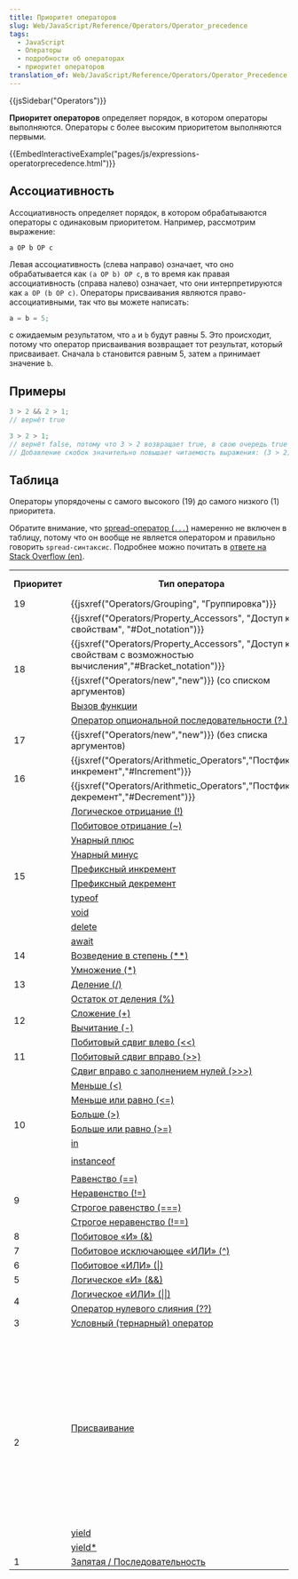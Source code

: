 ```yaml
---
title: Приоритет операторов
slug: Web/JavaScript/Reference/Operators/Operator_precedence
tags:
  - JavaScript
  - Операторы
  - подробности об операторах
  - приоритет операторов
translation_of: Web/JavaScript/Reference/Operators/Operator_Precedence
---
```


{{jsSidebar("Operators")}}

**Приоритет операторов** определяет порядок, в котором операторы выполняются. Операторы с более высоким приоритетом выполняются первыми.

{{EmbedInteractiveExample("pages/js/expressions-operatorprecedence.html")}}

## Ассоциативность

Ассоциативность определяет порядок, в котором обрабатываются операторы с одинаковым приоритетом. Например, рассмотрим выражение:

```
a OP b OP c
```

Левая ассоциативность (слева направо) означает, что оно обрабатывается как `(a OP b) OP c`, в то время как правая ассоциативность (справа налево) означает, что они интерпретируются как `a OP (b OP c)`. Операторы присваивания являются право-ассоциативными, так что вы можете написать:

```js
a = b = 5;
```

с ожидаемым результатом, что `a` и `b` будут равны 5. Это происходит, потому что оператор присваивания возвращает тот результат, который присваивает. Сначала `b` становится равным 5, затем `a` принимает значение `b`.

## Примеры

```js
3 > 2 && 2 > 1;
// вернёт true

3 > 2 > 1;
// вернёт false, потому что 3 > 2 возвращает true, в свою очередь true > 1 вернёт false
// Добавление скобок значительно повышает читаемость выражения: (3 > 2) > 1
```

## Таблица

Операторы упорядочены с самого высокого (19) до самого низкого (1) приоритета.

Обратите внимание, что [spread-оператор (`...`)](/ru/docs/Web/JavaScript/Reference/Operators/Spread_syntax) намеренно не включен в таблицу, потому что он вообще не является оператором и правильно говорить `spread-синтаксис`. Подробнее можно почитать в [ответе на Stack Overflow (en)](https://stackoverflow.com/a/44934830/15378287).

<table class="fullwidth-table">
  <tbody>
    <tr>
      <th>Приоритет</th>
      <th>Тип оператора</th>
      <th>Ассоциативность</th>
      <th>Конкретные операторы</th>
    </tr>
    <tr>
      <td>19</td>
      <td>
        {{jsxref("Operators/Grouping", "Группировка")}}
      </td>
      <td>не определено</td>
      <td><code>( … )</code></td>
    </tr>
    <tr>
      <td rowspan="5">18</td>
      <td>
        {{jsxref("Operators/Property_Accessors", "Доступ к свойствам", "#Dot_notation")}}
      </td>
      <td rowspan="2">слева направо</td>
      <td><code>… . …</code></td>
    </tr>
    <tr>
      <td>
        {{jsxref("Operators/Property_Accessors", "Доступ к свойствам с возможностью вычисления","#Bracket_notation")}}
      </td>
      <td><code>… [ … ]</code></td>
    </tr>
    <tr>
      <td>
        {{jsxref("Operators/new","new")}} (со списком аргументов)
      </td>
      <td>не определено</td>
      <td><code>new … ( … )</code></td>
    </tr>
    <tr>
      <td>
        <a href="/ru/docs/Web/JavaScript/Guide/Functions">Вызов функции</a>
      </td>
      <td rowspan="2">слева направо</td>
      <td>
        <code>… ( <var>… </var>)</code>
      </td>
    </tr>
    <tr>
      <td>
        <a href="/ru/docs/Web/JavaScript/Reference/Operators/Optional_chaining"
          >Оператор опциональной последовательности (?.)</a
        >
      </td>
      <td><code>?.</code></td>
    </tr>
    <tr>
      <td>17</td>
      <td>
        {{jsxref("Operators/new","new")}} (без списка аргументов)
      </td>
      <td>справа налево</td>
      <td><code>new …</code></td>
    </tr>
    <tr>
      <td rowspan="2">16</td>
      <td>
        {{jsxref("Operators/Arithmetic_Operators","Постфиксный инкремент","#Increment")}}
      </td>
      <td rowspan="2">не определено</td>
      <td><code>… ++</code></td>
    </tr>
    <tr>
      <td>
        {{jsxref("Operators/Arithmetic_Operators","Постфиксный декремент","#Decrement")}}
      </td>
      <td><code>… --</code></td>
    </tr>
    <tr>
      <td rowspan="10">15</td>
      <td>
        <a
          href="/ru/docs/Web/JavaScript/Reference/Operators/Logical_Operators#Logical_NOT"
          >Логическое отрицание (!)</a
        >
      </td>
      <td rowspan="10">справа налево</td>
      <td><code>! …</code></td>
    </tr>
    <tr>
      <td>
        <a
          href="/ru/docs/Web/JavaScript/Reference/Operators/Bitwise_Operators#Bitwise_NOT"
          >Побитовое отрицание (~)</a
        >
      </td>
      <td><code>~ …</code></td>
    </tr>
    <tr>
      <td>
        <a
          href="/ru/docs/Web/JavaScript/Reference/Operators/Arithmetic_Operators#Unary_plus"
          >Унарный плюс</a
        >
      </td>
      <td><code>+ …</code></td>
    </tr>
    <tr>
      <td>
        <a
          href="/ru/docs/Web/JavaScript/Reference/Operators/Arithmetic_Operators#Unary_negation"
          >Унарный минус</a
        >
      </td>
      <td><code>- …</code></td>
    </tr>
    <tr>
      <td>
        <a
          href="/ru/docs/Web/JavaScript/Reference/Operators/Arithmetic_Operators#Increment"
          >Префиксный инкремент</a
        >
      </td>
      <td><code>++ …</code></td>
    </tr>
    <tr>
      <td>
        <a
          href="/ru/docs/Web/JavaScript/Reference/Operators/Arithmetic_Operators#Decrement"
          >Префиксный декремент</a
        >
      </td>
      <td><code>-- …</code></td>
    </tr>
    <tr>
      <td>
        <a href="/ru/docs/Web/JavaScript/Reference/Operators/typeof">typeof</a>
      </td>
      <td><code>typeof …</code></td>
    </tr>
    <tr>
      <td>
        <a href="/ru/docs/Web/JavaScript/Reference/Operators/void">void</a>
      </td>
      <td><code>void …</code></td>
    </tr>
    <tr>
      <td>
        <a href="/ru/docs/Web/JavaScript/Reference/Operators/delete">delete</a>
      </td>
      <td><code>delete …</code></td>
    </tr>
    <tr>
      <td>
        <a href="/ru/docs/Web/JavaScript/Reference/Operators/await">await</a>
      </td>
      <td><code>await …</code></td>
    </tr>
    <tr>
      <td>14</td>
      <td>
        <a
          href="/ru/docs/Web/JavaScript/Reference/Operators/Arithmetic_Operators#Exponentiation"
          >Возведение в степень (**)</a
        >
      </td>
      <td>справа налево</td>
      <td><code>… ** …</code></td>
    </tr>
    <tr>
      <td rowspan="3">13</td>
      <td>
        <a
          href="/ru/docs/Web/JavaScript/Reference/Operators/Arithmetic_Operators#Multiplication"
          >Умножение (*)</a
        >
      </td>
      <td rowspan="3">слева направо</td>
      <td><code>… * …</code></td>
    </tr>
    <tr>
      <td>
        <a
          href="/ru/docs/Web/JavaScript/Reference/Operators/Arithmetic_Operators#Division"
          >Деление (/)</a
        >
      </td>
      <td><code>… / …</code></td>
    </tr>
    <tr>
      <td>
        <a
          href="/ru/docs/Web/JavaScript/Reference/Operators/Arithmetic_Operators#Remainder"
          >Остаток от деления (%)</a
        >
      </td>
      <td><code>… % …</code></td>
    </tr>
    <tr>
      <td rowspan="2">12</td>
      <td>
        <a
          href="/ru/docs/Web/JavaScript/Reference/Operators/Arithmetic_Operators#Addition"
          >Сложение (+)</a
        >
      </td>
      <td rowspan="2">слева направо</td>
      <td><code>… + …</code></td>
    </tr>
    <tr>
      <td>
        <a
          href="/ru/docs/Web/JavaScript/Reference/Operators/Arithmetic_Operators#Subtraction"
          >Вычитание (-)</a
        >
      </td>
      <td><code>… - …</code></td>
    </tr>
    <tr>
      <td rowspan="3">11</td>
      <td>
        <a
          href="https://developer.mozilla.org/ru/docs/Web/JavaScript/Reference/Operators/Bitwise_Operators"
          >Побитовый сдвиг влево (&#x3C;&#x3C;)</a
        >
      </td>
      <td rowspan="3">слева направо</td>
      <td><code>… &#x3C;&#x3C; …</code></td>
    </tr>
    <tr>
      <td>
        <a href="/ru/docs/Web/JavaScript/Reference/Operators/Bitwise_Operators"
          >Побитовый сдвиг вправо (>>)</a
        >
      </td>
      <td><code>… >> …</code></td>
    </tr>
    <tr>
      <td>
        <a href="/ru/docs/Web/JavaScript/Reference/Operators/Bitwise_Operators"
          >Сдвиг вправо с заполнением нулей (>>>)</a
        >
      </td>
      <td><code>… >>> …</code></td>
    </tr>
    <tr>
      <td rowspan="6">10</td>
      <td>
        <a
          href="/ru/docs/Web/JavaScript/Reference/Operators/Comparison_Operators#Less_than_operator"
          >Меньше (&#x3C;)</a
        >
      </td>
      <td rowspan="6">слева направо</td>
      <td><code>… &#x3C; …</code></td>
    </tr>
    <tr>
      <td>
        <a
          href="/ru/docs/Web/JavaScript/Reference/Operators/Comparison_Operators#Less_than__or_equal_operator"
          >Меньше или равно (&#x3C;=)</a
        >
      </td>
      <td><code>… &#x3C;= …</code></td>
    </tr>
    <tr>
      <td>
        <a
          href="/ru/docs/Web/JavaScript/Reference/Operators/Comparison_Operators#Greater_than_operator"
          >Больше (>)</a
        >
      </td>
      <td><code>… > …</code></td>
    </tr>
    <tr>
      <td>
        <a
          href="/ru/docs/Web/JavaScript/Reference/Operators/Comparison_Operators#Greater_than_or_equal_operator"
          >Больше или равно (>=)</a
        >
      </td>
      <td><code>… >= …</code></td>
    </tr>
    <tr>
      <td><a href="/ru/docs/Web/JavaScript/Reference/Operators/in">in</a></td>
      <td><code>… in …</code></td>
    </tr>
    <tr>
      <td>
        <a href="/ru/docs/Web/JavaScript/Reference/Operators/instanceof"
          >instanceof</a
        >
      </td>
      <td><code>… instanceof …</code></td>
    </tr>
    <tr>
      <td rowspan="4">9</td>
      <td>
        <a
          href="/ru/docs/Web/JavaScript/Reference/Operators/Comparison_Operators#Equality"
          >Равенство (==)</a
        >
      </td>
      <td rowspan="4">слева направо</td>
      <td><code>… == …</code></td>
    </tr>
    <tr>
      <td>
        <a
          href="/ru/docs/Web/JavaScript/Reference/Operators/Comparison_Operators#Inequality"
          >Неравенство (!=)</a
        >
      </td>
      <td><code>… != …</code></td>
    </tr>
    <tr>
      <td>
        <a
          href="/ru/docs/Web/JavaScript/Reference/Operators/Comparison_Operators#Identity"
          >Строгое равенство (===)</a
        >
      </td>
      <td><code>… === …</code></td>
    </tr>
    <tr>
      <td>
        <a
          href="/ru/docs/Web/JavaScript/Reference/Operators/Comparison_Operators#Nonidentity"
          >Строгое неравенство (!==)</a
        >
      </td>
      <td><code>… !== …</code></td>
    </tr>
    <tr>
      <td>8</td>
      <td>
        <a
          href="/ru/docs/Web/JavaScript/Reference/Operators/Bitwise_Operators#Bitwise_AND"
          >Побитовое «И» (&#x26;)</a
        >
      </td>
      <td>слева направо</td>
      <td><code>… &#x26; …</code></td>
    </tr>
    <tr>
      <td>7</td>
      <td>
        <a
          href="/ru/docs/Web/JavaScript/Reference/Operators/Bitwise_Operators#Bitwise_XOR"
          >Побитовое исключающее «ИЛИ» (^)</a
        >
      </td>
      <td>слева направо</td>
      <td><code>… ^ …</code></td>
    </tr>
    <tr>
      <td>6</td>
      <td>
        <a
          href="/ru/docs/Web/JavaScript/Reference/Operators/Bitwise_Operators#Bitwise_OR"
          >Побитовое «ИЛИ» (|)</a
        >
      </td>
      <td>слева направо</td>
      <td><code>… | …</code></td>
    </tr>
    <tr>
      <td>5</td>
      <td>
        <a
          href="/ru/docs/Web/JavaScript/Reference/Operators/Logical_Operators#Logical_AND"
          >Логическое «И» (&#x26;&#x26;)</a
        >
      </td>
      <td>слева направо</td>
      <td><code>… &#x26;&#x26; …</code></td>
    </tr>
    <tr>
      <td rowspan="2">4</td>
      <td>
        <a
          href="/ru/docs/Web/JavaScript/Reference/Operators/Logical_Operators#Logical_OR"
          >Логическое «ИЛИ» (||)</a
        >
      </td>
      <td rowspan="2">слева направо</td>
      <td><code>… || …</code></td>
    </tr>
    <tr>
      <td>
        <a
          href="/ru/docs/Web/JavaScript/Reference/Operators/Nullish_coalescing_operator"
          >Оператор нулевого слияния (??)</a
        >
      </td>
      <td><code>… ?? …</code></td>
    </tr>
    <tr>
      <td>3</td>
      <td>
        <a
          href="/ru/docs/Web/JavaScript/Reference/Operators/Conditional_Operator"
          >Условный (тернарный) оператор</a
        >
      </td>
      <td>справа налево</td>
      <td><code>… ? … : …</code></td>
    </tr>
    <tr>
      <td rowspan="18">2</td>
      <td rowspan="16">
        <a
          href="/ru/docs/Web/JavaScript/Reference/Operators/Assignment_Operators"
          >Присваивание</a
        >
      </td>
      <td rowspan="16">справа налево</td>
      <td><code>… = …</code></td>
    </tr>
    <tr>
      <td><code>… += …</code></td>
    </tr>
    <tr>
      <td><code>… -= …</code></td>
    </tr>
    <tr>
      <td><code>… **= …</code></td>
    </tr>
    <tr>
      <td><code>… *= …</code></td>
    </tr>
    <tr>
      <td><code>… /= …</code></td>
    </tr>
    <tr>
      <td><code>… %= …</code></td>
    </tr>
    <tr>
      <td><code>… &#x3C;&#x3C;= …</code></td>
    </tr>
    <tr>
      <td><code>… >>= …</code></td>
    </tr>
    <tr>
      <td><code>… >>>= …</code></td>
    </tr>
    <tr>
      <td><code>… &#x26;= …</code></td>
    </tr>
    <tr>
      <td><code>… ^= …</code></td>
    </tr>
    <tr>
      <td><code>… |= …</code></td>
    </tr>
    <tr>
      <td><code>… &#x26;&#x26;= …</code></td>
    </tr>
    <tr>
      <td><code>… ||= …</code></td>
    </tr>
    <tr>
      <td><code>… ??= …</code></td>
    </tr>
    <tr>
      <td>
        <a href="/ru/docs/Web/JavaScript/Reference/Operators/yield">yield</a>
      </td>
      <td rowspan="2">справа налево</td>
      <td><code>yield …</code></td>
    </tr>
    <tr>
      <td>
        <a href="/ru/docs/Web/JavaScript/Reference/Operators/yield*">yield*</a>
      </td>
      <td><code>yield* …</code></td>
    </tr>
    <tr>
      <td>1</td>
      <td>
        <a href="/ru/docs/Web/JavaScript/Reference/Operators/Comma_Operator"
          >Запятая / Последовательность</a
        >
      </td>
      <td>слева направо</td>
      <td><code>… , …</code></td>
    </tr>
  </tbody>
</table>
